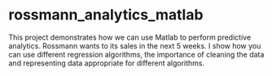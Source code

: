 # rossmann_analytics_matlab
This project demonstrates how we can use Matlab to perform predictive analytics. Rossmann wants to its sales in the next 5 weeks. I show how you can use different regression algorithms, the importance of cleaning the data and representing data appropriate for different algorithms.
